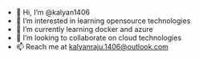 - 👋 Hi, I’m @kalyan1406
- 👀 I’m interested in learning opensource technologies
- 🌱 I’m currently learning docker and azure
- 💞️ I’m looking to collaborate on cloud technologies
- 📫 Reach me at kalyanraju.1406@outlook.com

<!---
kalyan1406/kalyan1406 is a ✨ special ✨ repository because its `README.md` (this file) appears on your GitHub profile.
You can click the Preview link to take a look at your changes.
--->
